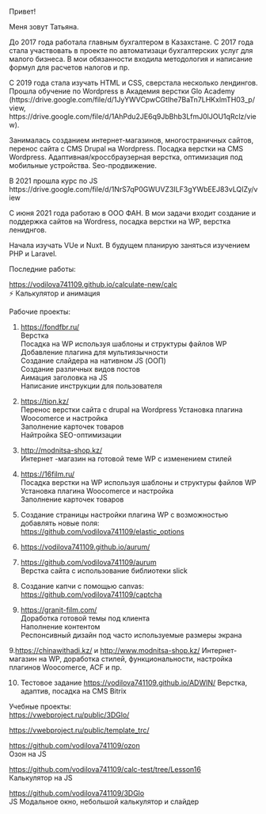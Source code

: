 
Привет!
<p>Меня зовут Татьяна. </p>
<p>До 2017 года работала главным бухгалтером в Казахстане. С 2017 года стала участвовать в проекте по автоматизаци бухгалтерских услуг для малого бизнеса. В мои обязанности входила методология и написание формул для расчетов налогов и пр.</p>
<p>С 2019 года стала изучать НТML и СSS, сверстала несколько лендингов. Прошла обучение по Wordpress в Академия верстки Glo Academy (https://drive.google.com/file/d/1JyYWVCpwCGtIhe7BaTn7LHKxlmTH03_p/view,  <br> https://drive.google.com/file/d/1AhPdu2JE6q9JbBhb3LfmJ0lJOU1qRclz/view).</p>  
<p>Занималась созданиeм интернет-магазинов, многостраничных сайтов, перенос сайта с CMS Drupal на Wordpress. Посадка верстки на CMS Wordpress. Адаптивная/кроссбраузерная верстка, оптимизация под мобильные устройства. Seo-продвижение.</p>
<p>В 2021 прошла курс по JS https://drive.google.com/file/d/1NrS7qP0GWUVZ3ILF3gYWbEEJ83vLQIZy/view </p>
<p>С июня 2021 года работаю в ООО ФАН. В мои задачи входит создание и поддержка сайтов на Wordress, посадка верстки на WP, верстка лениднгов.</p>
<p>Начала изучать VUe и Nuxt. В будущем планирую заняться изучением PHP и Laravel.</p>
Последние работы:<br>

https://vodilova741109.github.io/calculate-new/calc <br>
⚡ Калькулятор и анимация <br>

Рабочие проекты: <br>



1. https://fondfbr.ru/ <br>
Верстка <br>
Посадка на WP используя шаблоны и структуры файлов WP <br>
Добавление плагина для мультиязычности <br>
Создание слайдера на нативном JS (ООП) <br>
Создание различных видов постов <br>
Аимация заголовка на JS <br>
Написание инструкции для пользователя <br>

2. https://tion.kz/ <br>
  Перенос верстки сайта с drupal на Wordpress
  Установка плагина Woocomerce и настройка <br>
  Заполнение карточек товаров  <br>
  Найтройка SEO-оптимизации <br>

3. http://modnitsa-shop.kz/ </br>
Интернет -магазин на готовой теме WP с изменением стилей <br> 

4. https://16film.ru/ <br>
Посадка верстки на WP используя шаблоны и структуры файлов WP <br>
Установка плагина Woocomerce и настройка <br>
Заполнение карточек товаров  <br>

5. Создание страницы настройки плагина WP с возможностью добавлять новые поля: <br>
https://github.com/vodilova741109/elastic_options <br>

6. https://vodilova741109.github.io/aurum/ 
7. https://github.com/vodilova741109/aurum  
Верстка сайта с использование библиотеки slick <br>

7. Создание капчи  с помощью canvas: <br>
https://github.com/vodilova741109/captcha <br>

8. https://granit-film.com/ <br>
Доработка готовой темы под клиента <br>
Наполнение контентом <br>
Респонсивный дизайн под часто используемые размеры экрана <br>

9.https://chinawithadi.kz/  и http://www.modnitsa-shop.kz/
Интернет-магазин на WP, доработка стилей, функциональности, 
настройка плагинов Woocomerce, ACF и пр.

10. Tecтовое задание https://vodilova741109.github.io/ADWIN/
Верстка, адаптив, посадка на CMS Bitrix

Учебные проекты:<br>
https://vwebproject.ru/public/3DGlo/

https://vwebproject.ru/public/template_trc/


https://github.com/vodilova741109/ozon <br>
Озон на JS <br>

https://github.com/vodilova741109/calc-test/tree/Lesson16 <br>
Калькулятор на JS <br>


https://github.com/vodilova741109/3DGlo <br>
JS Модальное окно, небольшой калькулятор и слайдер <br>








<!--
**vodilova741109/vodilova741109** is a ✨ _special_ ✨ repository because its `README.md` (this file) appears on your GitHub profile.

Here are some ideas to get you started:

- 🔭 I’m currently working on ...
- 🌱 I’m currently learning ...
- 👯 I’m looking to collaborate on ...
- 🤔 I’m looking for help with ...
- 💬 Ask me about ...
- 📫 How to reach me: ...
- 😄 Pronouns: ...
- ⚡ Fun fact: ...
-->
